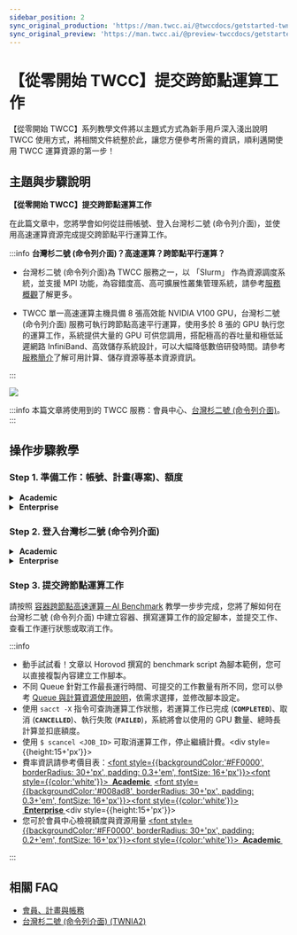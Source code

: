```yaml
---
sidebar_position: 2
sync_original_production: 'https://man.twcc.ai/@twccdocs/getstarted-twnia2-submit-job-zh' 
sync_original_preview: 'https://man.twcc.ai/@preview-twccdocs/getstarted-twnia2-submit-job-zh'
---
```



# 【從零開始 TWCC】提交跨節點運算工作


【從零開始 TWCC】系列教學文件將以主題式方式為新手用戶深入淺出說明 TWCC 使用方式，將相關文件統整於此，讓您方便參考所需的資訊，順利邁開使用 TWCC 運算資源的第一步！<i class="fa fa-hand-peace-o" aria-hidden="true"></i>


## 主題與步驟說明


**【從零開始 TWCC】提交跨節點運算工作**

在此篇文章中，您將學會如何從註冊帳號、登入台灣杉二號 (命令列介面)，並使用高速運算資源完成提交跨節點平行運算工作。


:::info
**台灣杉二號 (命令列介面)？高速運算？跨節點平行運算？**

- 台灣杉二號 (命令列介面)為 TWCC 服務之一，以 「Slurm」 作為資源調度系統，並支援 MPI 功能，為容錯度高、高可擴展性叢集管理系統，請參考[<ins>服務概觀</ins>](https://man.twcc.ai/@twccdocs/doc-twnia2-main-zh/https%3A%2F%2Fman.twcc.ai%2F%40twccdocs%2Ftwnia2-overview-zh)了解更多。

- TWCC 單一高速運算主機具備 8 張高效能 NVIDIA V100 GPU，台灣杉二號 (命令列介面) 服務可執行跨節點高速平行運算，使用多於 8 張的 GPU 執行您的運算工作，系統提供大量的 GPU 可供您調用，搭配極高的吞吐量和極低延遲網路 InfiniBand、高效儲存系統設計，可以大幅降低數倍研發時間。請參考[<ins>服務簡介</ins>](https://man.twcc.ai/@twccdocs/doc-twnia2-main-zh/https%3A%2F%2Fman.twcc.ai%2F%40twccdocs%2Fguide-twnia2-compute-capability-zh)了解可用計算、儲存資源等基本資源資訊。

::: 


![](https://i.imgur.com/wryZywk.png)



:::info
本篇文章將使用到的 TWCC 服務：會員中心、[<ins>台灣杉二號 (命令列介面)</ins>](https://man.twcc.ai/@twccdocs/doc-twnia2-main-zh)。
:::


## 操作步驟教學

### Step 1. 準備工作：帳號、計畫(專案)、額度

<!-- 1 start -->


<details class="docspoiler">

<summary><font style={{backgroundColor:'#FF0000', borderRadius: 30+'px', padding: 0.3+'em', fontSize: 16+'px'}}><font style={{color:'white'}}> <b>&nbsp;Academic&nbsp;</b></font></font></summary> 

<br/>

1. [註冊帳號](https://iservice.nchc.org.tw/nchc_service/index.php?lang_type=)
2. 完成後，您可以[新申請計畫](https://man.twcc.ai/@twccdocs/doc-service-main-zh/https%3A%2F%2Fman.twcc.ai%2F%40twccdocs%2Fapply-project-and-credit-zh)，或請 [租戶管理員<i class="fa fa-question-circle" aria-hidden="true"></i>](https://man.twcc.ai/@twccdocs/role-main-zh/https%3A%2F%2Fman.twcc.ai%2F%40twccdocs%2Frole-overview-zh) 將您[加入已存在之計畫](https://man.twcc.ai/@twccdocs/doc-service-main-zh/https%3A%2F%2Fman.twcc.ai%2F%40twccdocs%2Fguide-service-manage-project-team-zh)。
3. 若您為租戶管理員，請為您的計畫[購買計畫額度](https://man.twcc.ai/@twccdocs/doc-service-main-zh/https%3A%2F%2Fman.twcc.ai%2F%40twccdocs%2FS17dwAja4%3Ftype%3Dview)，計畫需有額度才能建立並使用 TWCC 資源。
4. 若您為租戶管理員，額度申請完成後，可將計畫母錢包拆分成多個子錢包分配固定額度給成員使用，若無拆分則統一使用計畫母錢包扣抵額度。請參考 [計畫錢包管理](https://man.twcc.ai/@twccdocs/doc-service-main-zh/https%3A%2F%2Fman.twcc.ai%2F%40twccdocs%2Fguide-service-manage-project-wallet-zh) 了解更多。


</details>

<!-- Space -->

<div style={{height:15+'px'}}></div>

<!-- 2. start -->

<details class="docspoiler">

<summary><font style={{backgroundColor:'#008ad8', borderRadius: 30+'px', padding: 0.3+'em', fontSize: 16+'px'}}><font style={{color:'white'}}> <b>&nbsp;Enterprise&nbsp;</b></font></font></summary>

<br/>

1. [註冊帳號](https://tws.twcc.ai/)
2. 完成後，您可以
    - 申請[免費體驗專案](https://member.twcc.ai/module_page.php?module=nchc_service#nchc_service/nchc_service.php?action=trial_prj_apply_step0)，或
    - 聯絡業務 (sales@twsc.io) 我們將深入了解您的使用需求，並協助您新增使用專案與額度，或
    - 請 [租戶管理員<i class="fa fa-question-circle" aria-hidden="true"></i>](https://man.twcc.ai/@twccdocs/role-main-zh/https%3A%2F%2Fman.twcc.ai%2F%40twccdocs%2Frole-overview-zh) 將您[加入已存在之專案](https://man.twcc.ai/@twsdocs/doc-mber-pjct-blng-main-zh/https%3A%2F%2Fman.twcc.ai%2F%40twsdocs%2Fguide-service-manage-project-team-zh)。


</details>
<div style={{height:15+'px'}}></div>

### Step 2. 登入台灣杉二號 (命令列介面)
    
<!-- 1 start -->


<details class="docspoiler">

<summary><font style={{backgroundColor:'#FF0000', borderRadius: 30+'px', padding: 0.3+'em', fontSize: 16+'px'}}><font style={{color:'white'}}> <b>&nbsp;Academic&nbsp;</b></font></font></summary> 

<br/>
    
1. <ins><a href = "https://man.twcc.ai/@twsdocs/doc-mber-pjct-blng-main-zh/https%3A%2F%2Fman.twcc.ai%2F%40twsdocs%2Fguide-service-hostname-pwd-otp-zh#%E6%9F%A5%E8%A9%A2%E4%B8%BB%E6%A9%9F%E5%B8%B3%E8%99%9F">準備主機帳號、密碼、OTP 認證碼</a></ins> <br/>
2. <ins><a href = "https://man.twcc.ai/@twccdocs/doc-twnia2-main-zh/https%3A%2F%2Fman.twcc.ai%2F%40twccdocs%2Fguide-twnia2-login-and-logout-zh">登入主機</a></ins>


</details>

    

<!-- Space -->

<div style={{height:15+'px'}}></div>

<!-- 2. start -->

<details class="docspoiler">

<summary><font style={{backgroundColor:'#008ad8', borderRadius: 30+'px', padding: 0.3+'em', fontSize: 16+'px'}}><font style={{color:'white'}}> <b>&nbsp;Enterprise&nbsp;</b></font></font></summary>

<br/>

1. <ins><a href = "https://man.twcc.ai/@twsdocs/doc-mber-pjct-blng-main-zh/https%3A%2F%2Fman.twcc.ai%2F%40twsdocs%2Fguide-service-hostname-pwd-otp-zh#%E6%9F%A5%E8%A9%A2%E4%B8%BB%E6%A9%9F%E5%B8%B3%E8%99%9F">準備主機帳號、密碼、OTP 認證碼</a></ins>
2. <ins><a href = "https://man.twcc.ai/@twccdocs/doc-twnia2-main-zh/https%3A%2F%2Fman.twcc.ai%2F%40twccdocs%2Fguide-twnia2-login-and-logout-zh">登入主機</a></ins>


</details>
<div style={{height:15+'px'}}></div>

### Step 3. 提交跨節點運算工作
    
請按照 [容器跨節點高速運算－AI Benchmark](https://man.twcc.ai/@twccdocs/doc-twnia2-main-zh/https%3A%2F%2Fman.twcc.ai%2F%40twccdocs%2Fhowto-twnia2-run-parallel-job-container-zh) 教學一步步完成，您將了解如何在台灣杉二號 (命令列介面) 中建立容器、撰寫運算工作的設定腳本，並提交工作、查看工作運行狀態或取消工作。
    
    
:::info
- 動手試試看！文章以 Horovod 撰寫的 benchmark script 為腳本範例，您可以直接複製內容建立工作腳本。
- 不同 Queue 針對工作最長運行時間、可提交的工作數量有所不同，您可以參考 [<ins>Queue 與計算資源使用說明</ins>](https://man.twcc.ai/@twccdocs/doc-twnia2-main-zh/https%3A%2F%2Fman.twcc.ai%2F%40twccdocs%2Fguide-twnia2-queue-zh)，依需求選擇，並修改腳本設定。
- 使用 `sacct -X` 指令可查詢運算工作狀態，若運算工作已完成 (**`COMPLETED`**)、取消 (**`CANCELLED`**)、執行失敗 (**`FAILED`**)，系統將會以使用的 GPU 數量、總時長計算並扣底額度。
- 使用 `$ scancel <JOB_ID>` 可取消運算工作，停止繼續計費。<div style={{height:15+'px'}}></div>
- 費率資訊請參考價目表：<a href="https://man.twcc.ai/@twccdocs/SJWlN3YDr?type=view#%E9%AB%98%E9%80%9F%E9%81%8B%E7%AE%97%E6%9C%8D%E5%8B%99-High-performance-Computing-HPC"><font style={{backgroundColor:'#FF0000', borderRadius: 30+'px', padding: 0.3+'em', fontSize: 16+'px'}}><font style={{color:'white'}}> <b>&nbsp;Academic&nbsp;</b></font></font></a> <a href="https://man.twcc.ai/@twsdocs/pricing-zh#%E9%AB%98%E9%80%9F%E9%81%8B%E7%AE%97%E6%9C%8D%E5%8B%99-High-performance-Computing-HPC"><font style={{backgroundColor:'#008ad8', borderRadius: 30+'px', padding: 0.3+'em', fontSize: 16+'px'}}><font style={{color:'white'}}> <b>&nbsp;Enterprise&nbsp;</b></font></font></a><div style={{height:15+'px'}}></div>
- 您可於會員中心檢視額度與資源用量 <a href="https://man.twcc.ai/@twccdocs/doc-service-main-zh/https%3A%2F%2Fman.twcc.ai%2F%40twccdocs%2Fguide-service-view-billing-resource-usage-zh"><font style={{backgroundColor:'#FF0000', borderRadius: 30+'px', padding: 0.2+'em', fontSize: 16+'px'}}><font style={{color:'white'}}> <b>&nbsp;Academic&nbsp;</b></font></font></a>

:::


## 相關 FAQ 
- [會員、計畫與帳務](https://man.twcc.ai/@twccdocs/faq-zh/https%3A%2F%2Fman.twcc.ai%2F%40twccdocs%2Ffaq-membership-project-billing-zh)
- [台灣杉二號 (命令列介面) (TWNIA2)](https://man.twcc.ai/@twccdocs/faq-zh/https%3A%2F%2Fman.twcc.ai%2F%40twccdocs%2Ffaq-twnia2-zh)

